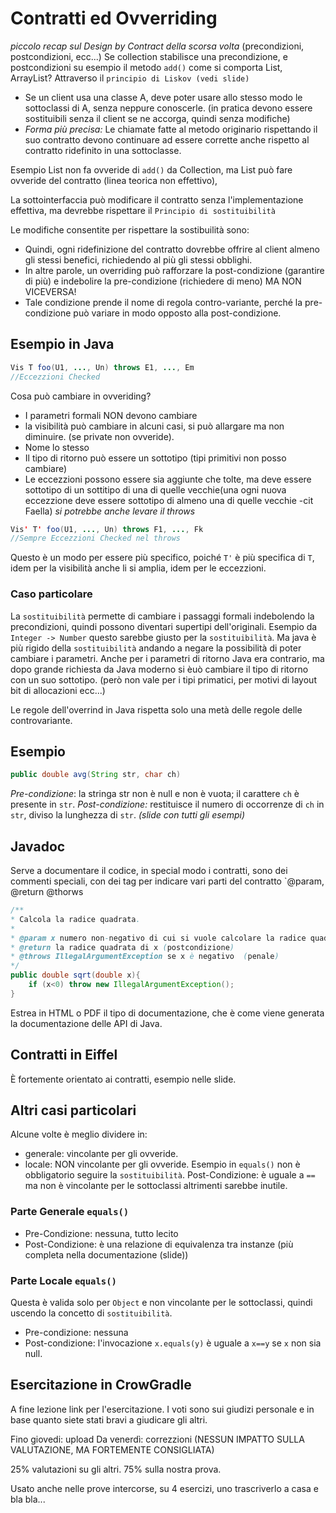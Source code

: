 # Contratti ed Ovverriding
*piccolo recap sul Design by Contract della scorsa volta* (precondizioni, postcondizioni, ecc...)
Se collection stabilisce una precondizione, e postcondizioni su esempio il metodo `add()` come si comporta List, ArrayList?
Attraverso il `principio di Liskov (vedi slide)`
 - Se un client usa una classe A,  deve poter usare allo stesso modo le sottoclassi di A,  senza neppure conoscerle. (in pratica devono essere sostituibili senza il client se ne accorga, quindi senza modifiche)
 - *Forma più precisa:* Le chiamate fatte al metodo originario rispettando il suo contratto  devono continuare ad essere corrette  anche rispetto al contratto ridefinito in una sottoclasse.
 
Esempio List non fa ovveride di `add()` da Collection, ma List può fare ovveride del contratto (linea teorica non effettivo), 

La sottointerfaccia può modificare il contratto senza l'implementazione effettiva, ma devrebbe rispettare il `Principio di sostituibilità`

Le modifiche consentite per rispettare la sostibuilità sono:
- Quindi, ogni ridefinizione del contratto dovrebbe offrire al client almeno gli stessi benefici,  richiedendo al più gli stessi obblighi.
- In altre parole, un overriding può rafforzare la post-condizione (garantire di più) e  indebolire la pre-condizione (richiedere di meno) MA NON VICEVERSA!
- Tale condizione prende il nome di regola contro-variante, perché la pre-condizione può  variare in modo opposto alla post-condizione.

## Esempio in Java
```Java
Vis T foo(U1, ..., Un) throws E1, ..., Em
//Eccezzioni Checked
```
Cosa può cambiare in ovveriding?
- I parametri formali NON devono cambiare
- la visibilità può cambiare in alcuni casi, si può allargare ma non diminuire. (se private non ovveride).
- Nome lo stesso
- Il tipo di ritorno può essere un sottotipo (tipi primitivi non posso cambiare)
- Le eccezzioni possono essere sia aggiunte che tolte, ma deve essere sottotipo di un sottitipo di una di quelle vecchie(una ogni nuova eccezzione deve essere sottotipo di almeno una di quelle vecchie -cit Faella) *si potrebbe anche levare il throws*

```Java
Vis' T' foo(U1, ..., Un) throws F1, ..., Fk
//Sempre Eccezzioni Checked nel throws
```
Questo è un modo per essere più specifico, poiché `T'` è più specifica di `T`, idem per la visibilità anche li si amplia, idem per le eccezzioni.

### Caso particolare
La `sostituibilità` permette di cambiare i passaggi formali indebolendo la precondizioni, quindi possono diventari supertipi dell'originali.
Esempio da `Integer -> Number` questo sarebbe giusto per la `sostituibilità`.
Ma java è più rigido della `sostituibilità` andando a negare la possibilità di poter cambiare i parametri.
Anche per i parametri di ritorno Java era contrario, ma dopo grande richiesta da Java moderno si èuò cambiare il tipo di ritorno con un suo sottotipo.
(però non vale per i tipi primatici, per motivi di layout bit di allocazioni ecc...)

Le regole dell'overrind in Java rispetta solo una metà delle regole delle controvariante.

## Esempio
```Java 
public double avg(String str, char ch)
```
*Pre-condizione*: la stringa str non è null e non è vuota; il carattere `ch` è presente in `str`.
*Post-condizione:* restituisce il numero di occorrenze di `ch` in `str`, diviso la lunghezza di `str`.
*(slide con tutti gli esempi)*

## Javadoc
Serve a documentare il codice, in special modo i contratti, sono dei commenti speciali, con dei tag  per indicare vari parti del contratto `@param, @return @thorws
```Java
/**  
* Calcola la radice quadrata.  
*  
* @param x numero non-negativo di cui si vuole calcolare la radice quadrata (precondizione) 
* @return la radice quadrata di x (postcondizione)
* @throws IllegalArgumentException se x è negativo  (penale)
*/  
public double sqrt(double x){  
	if (x<0) throw new IllegalArgumentException();    
}
```
Estrea in HTML o PDF il tipo di documentazione, che è come viene generata la documentazione delle API di Java.

## Contratti in Eiffel
È fortemente orientato ai contratti, esempio nelle slide.

## Altri casi particolari
Alcune volte è meglio dividere in:
- generale: vincolante per gli ovveride.
- locale: NON vincolante per gli ovveride.
Esempio in `equals()` non è obbligatorio seguire la `sostituibilità`.
Post-Condizione: è uguale a `==` ma non è vincolante per le sottoclassi altrimenti sarebbe inutile.

### Parte Generale `equals()`
- Pre-Condizione: nessuna, tutto lecito
- Post-Condizione: è una relazione di equivalenza tra instanze (più completa nella documentazione (slide))
### Parte Locale `equals()`
Questa è valida solo per `Object` e non vincolante per le sottoclassi, quindi uscendo la concetto di `sostituibilità`.
- Pre-condizione: nessuna
- Post-condizione: l'invocazione `x.equals(y)` è uguale a `x==y` se `x` non sia null.

## Esercitazione in CrowGradle
A fine lezione link per l'esercitazione.
I voti sono sui giudizi personale e in base quanto siete stati bravi a giudicare gli altri.

Fino giovedi: upload
Da venerdì: correzzioni
(NESSUN IMPATTO SULLA VALUTAZIONE, MA FORTEMENTE CONSIGLIATA)

25% valutazioni su gli altri.
75% sulla nostra prova.

Usato anche nelle prove intercorse, su 4 esercizi, uno trascriverlo a casa e bla bla...


